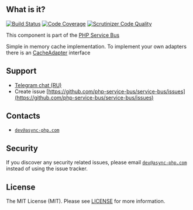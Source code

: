 ## What is it?
[![Build Status](https://travis-ci.org/php-service-bus/cache.svg?branch=v3.0)](https://travis-ci.org/php-service-bus/cache)
[![Code Coverage](https://scrutinizer-ci.com/g/php-service-bus/cache/badges/coverage.png?b=v3.0)](https://scrutinizer-ci.com/g/php-service-bus/cache/?branch=v3.0)
[![Scrutinizer Code Quality](https://scrutinizer-ci.com/g/php-service-bus/cache/badges/quality-score.png?b=v3.0)](https://scrutinizer-ci.com/g/php-service-bus/cache/?branch=v3.0)

This component is part of the [PHP Service Bus](https://github.com/php-service-bus/service-bus)

Simple in memory cache implementation. 
To implement your own adapters there is an [CacheAdapter](https://github.com/php-service-bus/cache/blob/v3.0/src/CacheAdapter.php) interface

## Support
* [Telegram chat (RU)](https://t.me/php_service_bus)
* Create issue [https://github.com/php-service-bus/service-bus/issues](https://github.com/php-service-bus/service-bus/issues)

## Contacts
* [`dev@async-php.com`](mailto:dev@async-php.com)

## Security

If you discover any security related issues, please email [`dev@async-php.com`](mailto:dev@async-php.com) instead of using the issue tracker.

## License

The MIT License (MIT). Please see [LICENSE](LICENSE) for more information.
